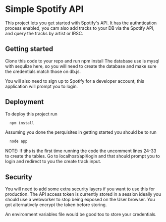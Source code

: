 
# Simple Spotify API 

This project lets you get started with Spotify's API.
It has the authntication process enabled, you cam also add tracks to your DB via the Spotify API, and query the tracks by artist or IRSC.


## Getting started

Clone this code to your repo and run npm install 
The database use is mysql with sequlize here, so you will need to create the database and make sure the credentials match those on db.js. 


You will also need to sign up to Spotify for a developer account, this application will prompt you to login.
## Deployment

To deploy this project run

```bash
  npm install
```

Assuming you done the perquisites in getting started you should be to run


```bash
  node app
```

NOTE: If tihs is the first time running the code the uncomment lines 24-33 to create the tables. 
Go to  localhost/api/login and that should prompt you to login and redirect to you the create track input. 

## Security

You will need to add some extra security layers if you want to use this for production. The API access token is currently stored in a session ideally you should use a webworker to stop being exposed on the User browser. You got alternatively encrypt the token before storing. 

An environment variables file would be good too to store your credentials. 

